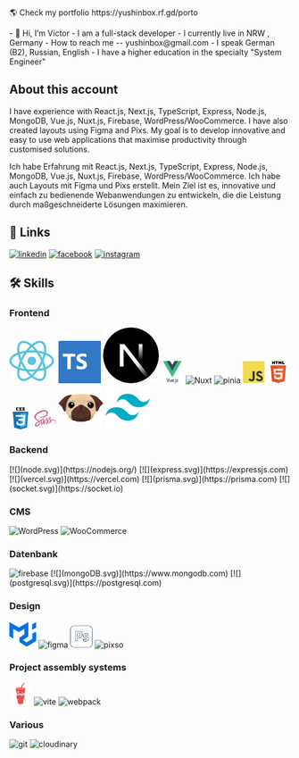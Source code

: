 
<p align="left" > 
🌎 Check my portfolio https://yushinbox.rf.gd/porto
</p>
- 👋 Hi, I’m Victor
- I am a full-stack developer
- I currently live in NRW , Germany
- How to reach me -- yushinbox@gmail.com
- I speak German (B2), Russian, English
- I have a higher education in the specialty "System Engineer"




## About this account
I have experience with React.js, Next.js, TypeScript, Express, Node.js, MongoDB, Vue.js, Nuxt.js, Firebase, WordPress/WooCommerce. 
I have also created layouts using Figma and Pixs. My goal is to develop innovative and easy to use web applications that maximise productivity through customised solutions.

Ich habe Erfahrung mit React.js, Next.js, TypeScript, Express, Node.js, MongoDB, Vue.js, Nuxt.js, Firebase, WordPress/WooCommerce. 
Ich habe auch Layouts mit Figma und Pixs erstellt. 
Mein Ziel ist es, innovative und einfach zu bedienende Webanwendungen zu entwickeln, die die Leistung durch maßgeschneiderte Lösungen maximieren.



## 🔗 Links

[![linkedin](https://img.shields.io/badge/linkedin-0A66C2?style=for-the-badge&logo=linkedin&logoColor=white)](https://www.linkedin.com/feed/?trk=guest_homepage-basic_google-one-tap-submit)
[![facebook](https://img.shields.io/badge/facebook-0A66C2?style=for-the-badge&logo=facebook&logoColor=white)](https://www.facebook.com/viktor.yushin.77)
[![instagram](https://img.shields.io/badge/instagram-FFD700?style=for-the-badge&logo=instagram&logoColor=FF00FF)](https://www.instagram.com/yushindance/)


## 🛠 Skills


<p align="left" > 
 
### Frontend

[![](react.svg)](https://react.dev) 
[![](typescript.svg)](https://www.typescriptlang.org)
[![](next.svg)](https://nextjs.org/)
<span>
<img class="icon" src="https://raw.githubusercontent.com/devicons/devicon/master/icons/vuejs/vuejs-original-wordmark.svg" alt="vuejs" width="40" height="40" />
</span>
<span>
<img class="icon" src="https://github.com/nuxt.png?size=40" alt="Nuxt" width="40" height="40" />
</span>
<span>
<span>
<img class="icon" src="https://pinia.vuejs.org/logo.svg" alt="pinia" width="40" height="40" />
</span>
<span>
<img class="icon" src="https://raw.githubusercontent.com/devicons/devicon/master/icons/javascript/javascript-original.svg" width="40" height="40" />
</span>
<span>
<img class="icon" src="https://raw.githubusercontent.com/devicons/devicon/master/icons/html5/html5-original-wordmark.svg" alt="html5" width="40" height="40" />
</span>
<span>
<img class="icon" src="https://raw.githubusercontent.com/devicons/devicon/master/icons/css3/css3-original-wordmark.svg" alt="css3" width="40" height="40" />
</span>
<span>
<img class="icon" src="https://raw.githubusercontent.com/devicons/devicon/master/icons/sass/sass-original.svg" alt="sass" width="40" height="40" />
</span>
[![](pug.svg)](https://pugjs.org)
[![](tailwind.svg)](https://tailwindcss.com)

### Backend
<span>
[![](node.svg)](https://nodejs.org/)
</span>
<span>
[![](express.svg)](https://expressjs.com)
</span>
<span>
[![](vercel.svg)](https://vercel.com) 
</span>
<span>
[![](prisma.svg)](https://prisma.com) 
</span>
<span>
[![](socket.svg)](https://socket.io)
</span>


### CMS
<span>
<img class="icon" src="https://github.com/WordPress.png?size=40" alt="WordPress" width="40" height="40" />
</span>
<span>
<img class="icon" src="https://upload.wikimedia.org/wikipedia/commons/thumb/2/2a/WooCommerce_logo.svg/250px-WooCommerce_logo.svg.png" alt="WooCommerce" width="40" height="40" />
</span>


### Datenbank
<img class="icon" src="https://www.vectorlogo.zone/logos/firebase/firebase-icon.svg" alt="firebase" width="40" height="40" />
<span>
[![](mongoDB.svg)](https://www.mongodb.com) 
</span>
<span>
[![](postgresql.svg)](https://postgresql.com) 
</span>

### Design
[![](mui.svg)](https://mui.com)
<span>
<img class="icon" src="https://www.vectorlogo.zone/logos/figma/figma-icon.svg" alt="figma" width="40" height="40" />
</span>
<span>
<img class="icon" src="https://raw.githubusercontent.com/devicons/devicon/master/icons/photoshop/photoshop-line.svg" alt="photoshop" width="40" height="40" />
</span>
<span>
<img class="icon" src="https://cms.pixso.net/images/px-logo.png" alt="pixso" width="120" height="40" />
</span>


### Project assembly systems
<span>
<img class="icon" src="https://raw.githubusercontent.com/devicons/devicon/master/icons/gulp/gulp-plain.svg" alt="gulp" width="40" height="40" />
</span>
<span>
<img class="icon" src="https://vitejs.dev/logo.svg" alt="vite" width="40" height="40" />
</span>
<span>
<img class="icon" src="https://webpack.js.org/site-logo.c0e60df418e04f58.svg" alt="webpack" width="140" height="40" />
</span>

### Various
<span>
<img class="icon" src="https://www.vectorlogo.zone/logos/git-scm/git-scm-icon.svg" alt="git" width="40" height="40" />
</span>
<span>
<img class="icon" src="https://res-s.cloudinary.com/prod/image/upload/d_console:cld_new_default_cloud_logo_regular_padding.svg/w_32,h_32,c_fill,dpr_2.0/console/customer-logos/2da273ec717652775cfe9f6f9020fbb9" alt="cloudinary" width="40" height="40" />
</span>








</p>
